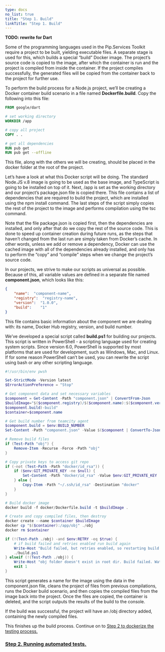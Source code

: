 ```yaml
---
type: docs
no_list: true
title: "Step 1. Build"
linkTitle: "Step 1. Build" 
---
```


**TODO: rewrite for Dart**

Some of the programming languages used in the Pip.Services Toolkit require a project to be built, yielding executable files. A separate stage is used for this, which builds a special “build” Docker image. The project’s source code is copied to the image, after which the container is run and the project is compiled from inside the container. If the project compiles successfully, the generated files will be copied from the container back to the project for further use.

To perform the build process for a Node.js project, we’ll be creating a Docker container build scenario in a file named **Dockerfile.build**. Copy the following into this file:

```dockerfile
FROM google/dart

# set working directory
WORKDIR /app

# copy all project
COPY . .

# get all dependencies
RUN pub get
RUN pub get --offline

```

This file, along with the others we will be creating, should be placed in the docker folder at the root of the project.

Let’s have a look at what this Docker script will be doing. The standard Node.JS v.8 image is going to be used as the base image, and TypeScript is going to be installed on top of it. Next, /app is set as the working directory and our project’s package.json file is copied there. This file contains a list of dependencies that are required to build the project, which are installed using the npm install command. The last steps of the script simply copies the rest of the project to the image and performs compilation using the tsc command.

Note that the file package.json is copied first, then the dependencies are installed, and only after that do we copy the rest of the source code. This is done to speed up container creation during future runs, as the steps that haven’t changed from the last run are simply taken from Docker’s cache. In other words, unless we add or remove a dependency, Docker can use the cached image with all of the dependencies already installed, and only has to perform the “copy” and “compile” steps when we change the project’s source code.

In our projects, we strive to make our scripts as universal as possible. Because of this, all variable values are defined in a separate file named **component.json**, which looks like this:

```json
{
    "name":  "component-name",
    "registry":  "registry-name",
    "version":  "1.0.0",
    "build":    "1"
}

```

This file contains basic information about the component we are dealing with: its name, Docker Hub registry, version, and build number.

We’ve developed a special script called **build.ps1** for building our projects. This script is written in PowerShell - a scripting language used for creating system scripts. Since version 6.0, PowerShell is supported by most platforms that are used for development, such as Windows, Mac, and Linux. If for some reason PowerShell can’t be used, you can rewrite the script using bash or any other scripting language.

```ps1
#!/usr/bin/env pwsh

Set-StrictMode -Version latest
$ErrorActionPreference = "Stop"

# Get component data and set necessary variables
$component = Get-Content -Path "component.json" | ConvertFrom-Json
$buildImage="$($component.registry)/$($component.name):$($component.version)-$(
$component.build)-build"
$container=$component.name

# Get build number from teamcity agent
$component.build = $env:BUILD_NUMBER
Set-Content -Path "component.json" -Value $($component | ConvertTo-Json)

# Remove build files
if (Test-Path "obj") {
    Remove-Item -Recurse -Force -Path "obj"
}

# Copy private keys to access git repo
if (-not (Test-Path -Path "docker/id_rsa")) {
    if ($env:GIT_PRIVATE_KEY -ne $null) {
        Set-Content -Path "docker/id_rsa" -Value $env:GIT_PRIVATE_KEY
    } else {
        Copy-Item -Path "~/.ssh/id_rsa" -Destination "docker"
    }
}

# Build docker image
docker build -f docker/Dockerfile.build -t $buildImage .

# Create and copy compiled files, then destroy
docker create --name $container $buildImage
docker cp "$($container):/app/obj" ./obj
docker rm $container

if (!(Test-Path ./obj) -and $env:RETRY -eq $true) {
    # if build failed and retries enabled run build again
    Write-Host "Build failed, but retries enabled, so restarting build script again..."
    ./build.ps1
} elseif (!(Test-Path ./obj)) {
    Write-Host "obj folder doesn't exist in root dir. Build failed. Watch logs above."
    exit 1
}

```


This script generates a name for the image using the data in the component.json file, cleans the project of files from previous compilations, runs the Docker build scenario, and then copies the compiled files from the image back into the project. Once the files are copied, the container is deleted, and the script outputs the results of the build to the console.

If the build was successful, the project will have an /obj directory added, containing the newly compiled files.

This finishes up the build process. Continue on to [Step 2 to dockerize the testing process.](../step2)

<span class="hide-title-link">

### [Step 2. Running automated tests.](../step2)

</span>
